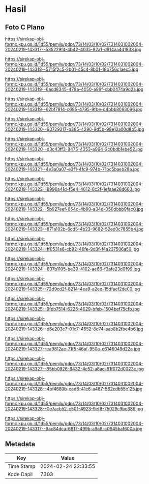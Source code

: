 # Hasil

## Foto C Plano

https://sirekap-obj-formc.kpu.go.id/1d55/pemilu/pdpr/73/14/03/10/02/7314031002004-20240219-143317--535229f4-4b42-4035-82a1-d914aa4d1838.jpg

https://sirekap-obj-formc.kpu.go.id/1d55/pemilu/pdpr/73/14/03/10/02/7314031002004-20240219-143318--5715f2c5-2b01-45c4-8b01-18b756c1aec5.jpg

https://sirekap-obj-formc.kpu.go.id/1d55/pemilu/pdpr/73/14/03/10/02/7314031002004-20240219-143319--6acd8345-479a-4050-a96f-cbb0474a9d2a.jpg

https://sirekap-obj-formc.kpu.go.id/1d55/pemilu/pdpr/73/14/03/10/02/7314031002004-20240219-143319--62bf7814-c685-4795-9fbe-d4bbb8063096.jpg

https://sirekap-obj-formc.kpu.go.id/1d55/pemilu/pdpr/73/14/03/10/02/7314031002004-20240219-143320--90729217-b385-4290-9d5b-98e12a00d8b5.jpg

https://sirekap-obj-formc.kpu.go.id/1d55/pemilu/pdpr/73/14/03/10/02/7314031002004-20240219-143320--d3c43ff3-8475-4353-a964-2c0bdb1ebe52.jpg

https://sirekap-obj-formc.kpu.go.id/1d55/pemilu/pdpr/73/14/03/10/02/7314031002004-20240219-143321--4e3a0a07-e3f1-4fc9-974b-71bc5baeb28a.jpg

https://sirekap-obj-formc.kpu.go.id/1d55/pemilu/pdpr/73/14/03/10/02/7314031002004-20240219-143322--8990a41d-f5e4-4612-8c2f-1efaae28d683.jpg

https://sirekap-obj-formc.kpu.go.id/1d55/pemilu/pdpr/73/14/03/10/02/7314031002004-20240219-143322--5b927eef-654c-4b90-a34d-050dbbb9fac0.jpg

https://sirekap-obj-formc.kpu.go.id/1d55/pemilu/pdpr/73/14/03/10/02/7314031002004-20240219-143323--871a102b-6cd5-4b23-9682-52ed0c7855b4.jpg

https://sirekap-obj-formc.kpu.go.id/1d55/pemilu/pdpr/73/14/03/10/02/7314031002004-20240219-143324--ff0531a6-cb92-46fe-9d3f-f4a237506a50.jpg

https://sirekap-obj-formc.kpu.go.id/1d55/pemilu/pdpr/73/14/03/10/02/7314031002004-20240219-143324--607b1105-be39-4102-ae66-f3afe23d0199.jpg

https://sirekap-obj-formc.kpu.go.id/1d55/pemilu/pdpr/73/14/03/10/02/7314031002004-20240219-143325--72d9cd2f-8214-4ea9-a2ee-15dfaef2de00.jpg

https://sirekap-obj-formc.kpu.go.id/1d55/pemilu/pdpr/73/14/03/10/02/7314031002004-20240219-143325--9fdb7514-6225-4029-bfeb-1504bef75cfb.jpg

https://sirekap-obj-formc.kpu.go.id/1d55/pemilu/pdpr/73/14/03/10/02/7314031002004-20240219-143326--d6e203c7-01c7-4652-8d74-aab8b2fbe4b6.jpg

https://sirekap-obj-formc.kpu.go.id/1d55/pemilu/pdpr/73/14/03/10/02/7314031002004-20240219-143327--ea9812ae-71f5-46af-950a-e6146049d22a.jpg

https://sirekap-obj-formc.kpu.go.id/1d55/pemilu/pdpr/73/14/03/10/02/7314031002004-20240219-143327--85bb0926-8432-4c52-a8ac-81f072d0023c.jpg

https://sirekap-obj-formc.kpu.go.id/1d55/pemilu/pdpr/73/14/03/10/02/7314031002004-20240219-143328--4bf4680b-cad6-41e6-a487-562cdb55e125.jpg

https://sirekap-obj-formc.kpu.go.id/1d55/pemilu/pdpr/73/14/03/10/02/7314031002004-20240219-143328--0e7acb52-c501-4923-9ef8-75029c9bc389.jpg

https://sirekap-obj-formc.kpu.go.id/1d55/pemilu/pdpr/73/14/03/10/02/7314031002004-20240219-143317--9ac84dca-6817-499b-a9a8-c0945baf600a.jpg


## Metadata

| Key        | Value               |
| ---------- | ------------------- |
| Time Stamp | 2024-02-24 22:33:55 |
| Kode Dapil | 7303                |



